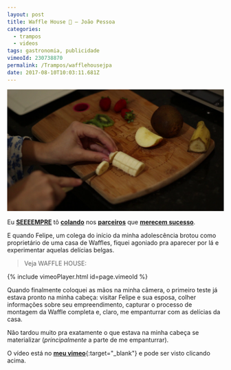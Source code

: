 ```yaml
---
layout: post
title: Waffle House 🥝 — João Pessoa
categories:
  - trampos
  - videos
tags: gastronomia, publicidade
vimeoId: 230738870
permalink: /Trampos/wafflehousejpa
date: 2017-08-10T10:03:11.681Z
---
```

![imagem da preparação da waffle, com kendi cortando kiwis, morangos, maçãs e bananas](/images/uploads/1_ow0u1j3qfdjglctmdrj38g.png)

Eu [**SEEEEMPRE**](/Trampos/LugarSemDirecao-LosCabrasGigantes) tô [**colando**](/Trampos/VentoVendaval-FloresBaldias) nos [**parceiros**](/Trampos/ZeSilvaAbelhaAbelhinha) que [**merecem sucesso**](/Fotos/Vieira-RED-BULL).

E quando Felipe, um colega do início da minha adolescência brotou como proprietário de uma casa de Waffles, fiquei agoniado pra aparecer por lá e experimentar aquelas delícias belgas.

> Veja WAFFLE HOUSE:

{% include vimeoPlayer.html id=page.vimeoId %}

Quando finalmente coloquei as mãos na minha câmera, o primeiro teste já estava pronto na minha cabeça: visitar Felipe e sua esposa, colher informações sobre seu empreendimento, capturar o processo de montagem da Waffle completa e, claro, me empanturrar com as delícias da casa.

Não tardou muito pra exatamente o que estava na minha cabeça se materializar (*principalmente* a parte de me empanturrar).

O vídeo está no [**meu vimeo**](https://vimeo.com/laureanoeu){:target="_blank"} e pode ser visto clicando acima.